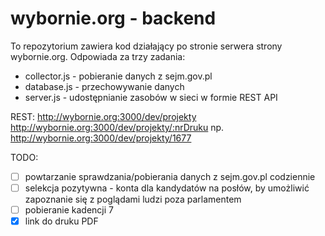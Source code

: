 # wybornie.org - backend
To repozytorium zawiera kod działający po stronie serwera strony wybornie.org.
Odpowiada za trzy zadania:
- collector.js - pobieranie danych z sejm.gov.pl
- database.js - przechowywanie danych
- server.js - udostępnianie zasobów w sieci w formie REST API

REST:
http://wybornie.org:3000/dev/projekty
http://wybornie.org:3000/dev/projekty/:nrDruku np. http://wybornie.org:3000/dev/projekty/1677

TODO:
- [ ] powtarzanie sprawdzania/pobierania danych z sejm.gov.pl codziennie
- [ ] selekcja pozytywna - konta dla kandydatów na posłów, by umożliwić zapoznanie się z poglądami ludzi poza parlamentem
- [ ] pobieranie kadencji 7
- [x] link do druku PDF

